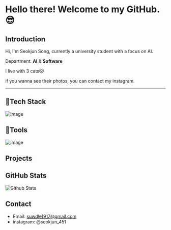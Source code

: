 # Hello there! Welcome to my GitHub.😎

## Introduction

Hi, I'm Seokjun Song, currently a university student with a focus on AI.

Department: **AI** & **Software**

I live with 3 cats🐱

if you wanna see their photos, you can contact my instagram.


*****
## 📌Tech Stack

![image](https://github.com/suwdle/suwdle/assets/133730992/bba0f0c5-d3a3-4b34-9be9-812226fa3163)


## 📌Tools

![image](https://github.com/suwdle/suwdle/assets/133730992/17eab122-b8b8-414d-8c8b-e2af4b7ff16d)


## Projects



## GitHub Stats

![Github Stats](https://github-readme-stats.vercel.app/api?username=suwdle&show_icons=true&count_private=true)

## Contact

- Email: <suwdle1917@gmail.com>
- instagram: @seokjun_451
